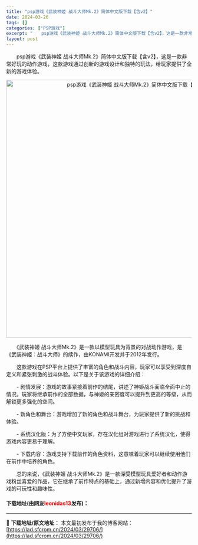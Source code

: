 ```yaml
---
title: "psp游戏《武装神姬 战斗大师Mk.2》简体中文版下载【含v2】"
date: 2024-03-26
tags: []
categories: ["PSP游戏"]
excerpt: "　　psp游戏《武装神姬 战斗大师Mk.2》简体中文版下载【含v2】，这是一款非常好玩的动作游戏，这款游戏通过创新的游戏设计和独特的玩法，给玩家提供了全新的游戏体验。 　　《武装神姬 战斗大师Mk.2》是一款以模型玩具为背景的对战动作游戏，是《武装神姬：战斗大师》的续作，由KONAMI开发并于201&hellip;"
layout: post
---
```


 <p>　　psp游戏《武装神姬 战斗大师Mk.2》简体中文版下载【含v2】，这是一款非常好玩的动作游戏，这款游戏通过创新的游戏设计和独特的玩法，给玩家提供了全新的游戏体验。</p> <p align="center"><img align="" border="0" src="https://lad.sfcrom.cn/wp-content/uploads/2024/03/20240326_66021686df6db.webp" width="700" alt="psp游戏《武装神姬 战斗大师Mk.2》简体中文版下载【含v2】" /></p> <p>　　《武装神姬 战斗大师Mk.2》是一款以模型玩具为背景的对战动作游戏，是《武装神姬：战斗大师》的续作，由KONAMI开发并于2012年发行。</p> <p>　　这款游戏在PSP平台上提供了丰富的角色和战斗内容，玩家可以享受到深度自定义和紧张刺激的战斗体验。以下是关于该游戏的详细介绍：</p> <p>　　- 剧情发展：游戏的故事紧接着前作的结尾，讲述了神姬战斗面临全面中止的情况。玩家将继承前作的全部数据，与神姬的亲密度可以提升到更高的等级，从而解锁更多强化的空间。</p> <p>　　- 新角色和舞台：游戏增加了新的角色和战斗舞台，为玩家提供了新的挑战和体验。</p> <p>　　- 系统汉化版：为了方便中文玩家，存在汉化组对游戏进行了系统汉化，使得游戏内容更易于理解。</p> <p>　　- 下载内容：游戏支持下载前作的角色资料，这意味着玩家可以继续使用他们在前作中培养的角色。</p> <p>　　总的来说，《武装神姬 战斗大师Mk.2》是一款深受模型玩具爱好者和动作游戏粉丝喜爱的作品，它在继承了前作特点的基础上，通过新增内容和优化提升了游戏的可玩性和趣味性。</p> <p><h4>下载地址(由网友<font color="red">leonidas13</font>发布)：</h4></p> 

---
📖 **下载地址/原文地址：** 本文最初发布于我的博客网站：[https://lad.sfcrom.cn/2024/03/29706/](https://lad.sfcrom.cn/2024/03/29706/)
